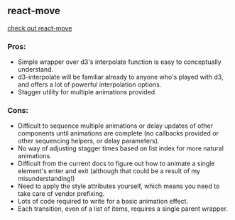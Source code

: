 ## react-move
[check out react-move](https://github.com/tannerlinsley/react-move)

### Pros:
- Simple wrapper over d3's interpolate function is easy to conceptually understand.
- d3-interpolate will be familiar already to anyone who's played with d3, and offers a lot of powerful interpolation options.
- Stagger utility for multiple animations provided.
### Cons:
- Difficult to sequence multiple animations or delay updates of other components until animations are complete (no callbacks provided or other sequencing helpers, or delay parameters).
- No way of adjusting stagger times based on list index for more natural animations.
- Difficult from the current docs to figure out how to animate a single element's enter and exit (although that could be a result of my misunderstanding!)
- Need to apply the style attributes yourself, which means you need to take care of vendor prefixing.
- Lots of code required to write for a basic animation effect.
- Each transition, even of a list of items, requires a single parent wrapper.
